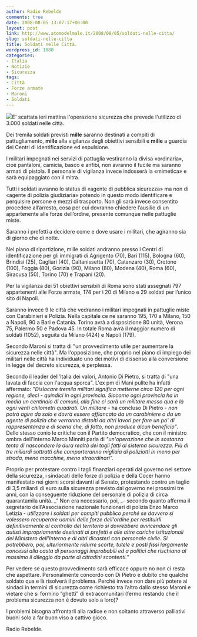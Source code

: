 ```yaml
---
author: Radio Rebelde
comments: true
date: 2008-08-05 13:07:17+00:00
layout: post
link: http://www.atomodelmale.it/2008/08/05/soldati-nelle-citta/
slug: soldati-nelle-citta
title: Soldati nelle Città.
wordpress_id: 1080
categories:
- Italia
- Notizie
- Sicurezza
tags:
- Città
- Forze armate
- Maroni
- Soldati
---
```


[![](http://www.atomodelmale.it/wp-content/uploads/2008/08/soldati-citta-italia-300x198.jpg)](http://www.atomodelmale.it/wp-content/uploads/2008/08/soldati-citta-italia.jpg)E' scattata ieri mattina l'operazione sicurezza che prevede l'utilizzo di 3.000 soldati nelle città.

Dei tremila soldati previsti **mille** saranno destinati a compiti di pattugliamento, **mille** alla vigilanza degli obiettivi sensibili e **mille** a guardia dei Centri di identificazione ed espulsione.

I militari impegnati nei servizi di pattuglia vestiranno la divisa «ordinaria», cioè pantaloni, camicia, basco e anfibi, non avranno il fucile ma saranno armati di pistola. Il personale di vigilanza invece indosserà la «mimetica» e sarà equipaggiato con il mitra.

Tutti i soldati avranno lo status di «agente di pubblica sicurezza» ma non di «agente di polizia giudiziaria» potendo in questo modo identificare e perquisire persone e mezzi di trasporto. Non gli sarà invece consentito procedere all’arresto, cosa per cui dovranno chiedere l’ausilio di un appartenente alle forze dell’ordine, presente comunque nelle pattuglie miste.


Saranno i prefetti a decidere come e dove usare i militari, che agiranno sia di giorno che di notte.

Nel piano di ripartizione, mille soldati andranno presso i Centri di identificazione per gli immigrati di Agrigento (70), Bari (115), Bologna (60), Brindisi (25), Cagliari (40), Caltanissetta (70), Catanzaro (30), Crotone (100), Foggia (80), Gorizia (90), Milano (80), Modena (40), Roma (60), Siracusa (50), Torino (70) e Trapani (20).

Per la vigilanza dei 51 obiettivi sensibili di Roma sono stati assegnati 797 appartenenti alle Forze armate, 174 per i 20 di Milano e 29 soldati per l’unico sito di Napoli.

Saranno invece 9 le città che vedranno i militari impegnati in pattuglie miste con Carabinieri e Polizia. Nella capitale ce ne saranno 195, 170 a Milano, 150 a Napoli, 90 a Bari e Catania. Torino avrà a disposizione 80 unità, Verona 75, Palermo 50 e Padova 45. In totale Roma avrà il maggior numero di soldati (1052), seguita da Milano (424) e Napoli (179).

Secondo Maroni si tratta di "un provvedimento utile per aumentare la sicurezza nelle città". Ma l'opposizione, che proprio nel piano di impiego dei militari nelle città ha individuato uno dei motivi di dissenso alla conversione in legge del decreto sicurezza, è perplessa.

Secondo il leader dell'Italia dei valori, Antonio Di Pietro, si tratta di "una lavata di faccia con l'acqua sporca". L'ex pm di Mani pulite ha infatti affermato: _"Dislocare tremila militari significa metterne circa 120 per ogni regione, dieci - quindici in ogni provincia. Siccome ogni provincia ha in media un centinaio di comuni, alla fine ci sarà un militare messo qua e là ogni venti chilometri quadrati. Un militare_ - ha concluso Di Pietro - _non potrà agire da solo e dovrà essere affiancato da un carabiniere o da un agente di polizia che verranno distolti da altri lavori per fare un po' di rappresentanza e di scena che, di fatto, non produce alcun beneficio"_. Dello stesso conio le critiche con il Partito democratico, che con il ministro ombra dell'Interno Marco Minniti parla di _"un'operazione che in sostanza tenta di nascondere la dura realtà dei tagli fatti al sistema sicurezza. Più di tre miliardi sottratti che comporteranno migliaia di poliziotti in meno per strada, meno macchine, meno straordinari"._

Proprio per protestare contro i tagli finanziari operati dal governo nel settore della sicurezza, i sindacati delle forze di polizia e della Cocer hanno manifestato nei giorni scorsi davanti al Senato, protestando contro un taglio di 3,5 miliardi di euro sulla sicurezza previsto dal governo nei prossimi tre anni, con la conseguente riduzione del personale di polizia di circa quarantamila unità. _“ Non era necessario, poi, _- secondo quanto afferma il segretario dell'Associazione nazionale funzionari di polizia Enzo Marco Letizia - _utilizzare i soldati per compiti pubblico perché se davvero si volessero recuperare uomini delle forze dell'ordine per restituirli definitivamente al controllo del territorio si dovrebbero avvicendare gli autisti impropriamente destinati ai prefetti e alle altre cariche istituzionali del Ministero dell'Interno e di altri dicasteri con personale civile. Si potrebbero, poi, ulteriormente ridurre scorte, tutele e posti fissi largamente concessi alla casta di personaggi improbabili ed a politici che rischiano al massimo il dileggio da parte di cittadini scontenti.”_

Per vedere se questo provvedimento sarà efficace oppure no non ci resta che aspettare. Personalmente concordo con Di Pietro e dubito che qualche soldato qua e là risolverà il problema. Perché invece non dare più potere ai sindaci in termini di sicurezza come richiesto tra l’altro dallo stesso Maroni e vietare che si formino “ghetti” di extracomunitari (fermo restando che il problema sicurezza non è dovuto solo a loro)?

I problemi bisogna affrontarli alla radice e non soltanto attraverso palliativi buoni solo a far buon viso a cattivo gioco.

Radio Rebelde.
